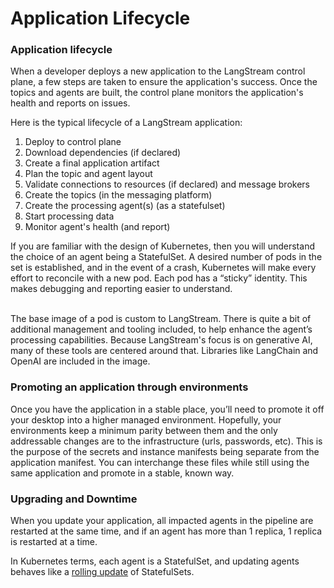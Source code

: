 # Application Lifecycle

### Application lifecycle

When a developer deploys a new application to the LangStream control plane, a few steps are taken to ensure the application's success. Once the topics and agents are built, the control plane monitors the application's health and reports on issues.

Here is the typical lifecycle of a LangStream application:

1. Deploy to control plane
2. Download dependencies (if declared)
3. Create a final application artifact
4. Plan the topic and agent layout
5. Validate connections to resources (if declared) and message brokers
6. Create the topics (in the messaging platform)
7. Create the processing agent(s) (as a statefulset)
8. Start processing data
9. Monitor agent's health (and report)

If you are familiar with the design of Kubernetes, then you will understand the choice of an agent being a StatefulSet. A desired number of pods in the set is established, and in the event of a crash, Kubernetes will make every effort to reconcile with a new pod. Each pod has a “sticky” identity. This makes debugging and reporting easier to understand.

\
The base image of a pod is custom to LangStream. There is quite a bit of additional management and tooling included, to help enhance the agent’s processing capabilities. Because LangStream's focus is on generative AI, many of these tools are centered around that. Libraries like LangChain and OpenAI are included in the image.

### Promoting an application through environments

Once you have the application in a stable place, you’ll need to promote it off your desktop into a higher managed environment. Hopefully, your environments keep a minimum parity between them and the only addressable changes are to the infrastructure (urls, passwords, etc). This is the purpose of the secrets and instance manifests being separate from the application manifest. You can interchange these files while still using the same application and promote in a stable, known way.

### Upgrading and Downtime

When you update your application, all impacted agents in the pipeline are restarted at the same time, and if an agent has more than 1 replica, 1 replica is restarted at a time.&#x20;

In Kubernetes terms, each agent is a StatefulSet, and updating agents behaves like a [rolling update](https://kubernetes.io/docs/tutorials/stateful-application/basic-stateful-set/#rolling-update) of StatefulSets.
